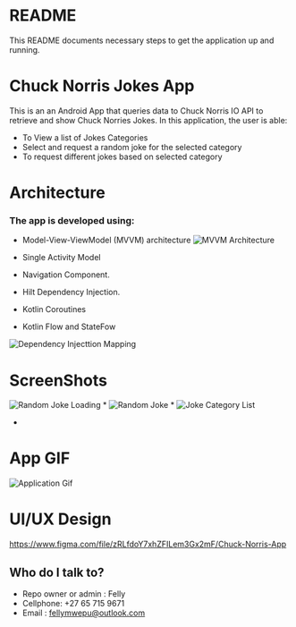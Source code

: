 # README #

This README  documents necessary steps  to get the application up and running.

# Chuck Norris Jokes App #
This is an an Android App that queries data to Chuck Norris IO API to retrieve and show Chuck Norries Jokes.
In this application, the user is able:

* To View a list of Jokes Categories
* Select and request a random joke for the selected category
* To request different jokes based on selected category

# Architecture # 

### The app is developed using: ###

* Model-View-ViewModel (MVVM) architecture
![MVVM Architecture](/images/Archetecture.jpg)

* Single Activity Model
* Navigation Component.
* Hilt Dependency Injection.
* Kotlin Coroutines
* Kotlin Flow and StateFow

![Dependency Injecttion Mapping](/images/DaggerDependencyInjectionMapping.jpg)

# ScreenShots #
![Random Joke Loading](/images/random_joke_loading.png)
* 
![Random Joke](/images/radom_joke.png)
* 
![Joke Category List](/images/joke_list.png)

* 
# App GIF #
![Application Gif](/images/chuck_noris_app.gif)

# UI/UX Design #

https://www.figma.com/file/zRLfdoY7xhZFILem3Gx2mF/Chuck-Norris-App

## Who do I talk to? ##
* Repo owner or admin : Felly
* Cellphone: +27 65 715 9671
* Email : fellymwepu@outlook.com